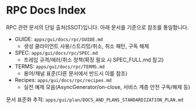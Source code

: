 # RPC Docs Index

RPC 관련 문서의 단일 출처(SSOT)입니다. 아래 문서를 기준으로 참조를 통일합니다.

- GUIDE: `apps/gui/docs/rpc/GUIDE.md`
  - 생성 클라이언트 사용/스트리밍/취소, 취소 패턴, 구독 해제
- SPEC: `apps/gui/docs/rpc/SPEC.md`
  - 프레임 규격/에러/취소 정책(확장 필요 시 SPEC_FULL.md 참고)
- TERMS: `apps/gui/docs/rpc/TERMS.md`
  - 용어/채널 표준(다른 문서에서 반드시 이를 참조)
- Recipes: `apps/gui/docs/rpc/recipes.md`
  - 실전 예제 모음(AsyncGenerator/on-close, 서비스 계층 안전 구독/해제 등)

문서 표준화 추적: `apps/gui/plan/DOCS_AND_PLANS_STANDARDIZATION_PLAN.md`
